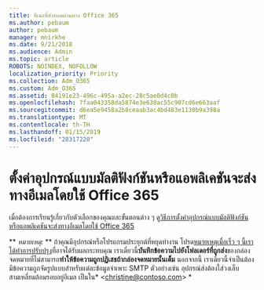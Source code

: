 ```yaml
---
title: อีเมลที่ส่งทอดผ่านทาง Office 365
ms.author: pebaum
author: pebaum
manager: mnirkhe
ms.date: 9/21/2018
ms.audience: Admin
ms.topic: article
ROBOTS: NOINDEX, NOFOLLOW
localization_priority: Priority
ms.collection: Adm_O365
ms.custom: Adm_O365
ms.assetid: 84191e23-496c-495a-a2ec-28c5ae0d4c0b
ms.openlocfilehash: 7faa043358da5874e3e630ac55c907cd6e663aaf
ms.sourcegitcommit: d6ea5e9458a2b8ceaab3ac4bd483e1130b9a398a
ms.translationtype: MT
ms.contentlocale: th-TH
ms.lasthandoff: 01/15/2019
ms.locfileid: "28317220"
---
```

# <a name="set-up-a-multifunction-device-or-application-to-send-email-using-office-365"></a>ตั้งค่าอุปกรณ์แบบมัลติฟังก์ชันหรือแอพลิเคชันจะส่งทางอีเมลโดยใช้ Office 365

เมื่อต้องการเรียนรู้เกี่ยวกับตัวเลือกของคุณและขั้นตอนต่าง ๆ ดู[วิธีการตั้งค่าอุปกรณ์แบบมัลติฟังก์ชันหรือแอพลิเคชันจะส่งทางอีเมลโดยใช้ Office 365](https://support.office.com/article/69f58e99-c550-4274-ad18-c805d654b4c4)
  
 ** *หมายเหตุ:* ** ถ้าคุณมีอุปกรณ์หรือโปรแกรมประยุกต์ที่หยุดทำงาน โปรด[หมายเหตุเมื่อเร็ว ๆ นี้เราได้ทำการปรับปรุง](https://support.microsoft.com/help/4458479/)ที่อาจได้รับผลกระทบคุณ เราเดี๋ยวนี้**บันทึกข้อความไปยังโฟลเดอร์ที่ถูกส่ง**ของกล่องจดหมายที่ไม่สามารถ**ทำให้ข้อความถูกปฏิเสธถ้ากล่องจดหมายนั้นเต็ม** นอกจากนี้ เราเดี๋ยวนี้จำเป็นต้องมีข้อความถูกจัดรูปแบบสำหรับแต่ละข้อมูลจำเพาะ SMTP ตัวอย่างเช่น อุปกรณ์ส่งต้องใส่วงเล็บสามเหลี่ยมล้อมรอบอยู่อีเมล เป็นใน* \<christine@contoso.com\> * 
  

